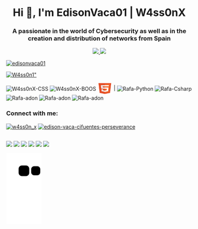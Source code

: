<h1 align="center">Hi 👋, I'm EdisonVaca01 | W4ss0nX</h1>

<h3 align="center">A passionate in the world of Cybersecurity as well as in the creation and distribution of networks from Spain</h3>

<div align="center">
  <a href="https://github.com/EdisonVaca01">
  <img height="180em" src="https://github-readme-stats.vercel.app/api?username=EdisonVaca01&show_icons=true&theme=dracula&include_all_commits=true&count_private=true"/>
  <img height="180em" src="https://github-readme-stats.vercel.app/api/top-langs/?username=EdisonVaca01&layout=compact&langs_count=7&theme=dracula"/>
</div>
  
<p align="left"> <img src="https://komarev.com/ghpvc/?username=edisonvaca01&label=Profile%20views&color=0e75b6&style=flat" alt="edisonvaca01" /> </p>

<p align="left"> <a href="https://twitter.com/W4ss0n1" target="blank"><img src="https://img.shields.io/twitter/follow/W4ss0n1?logo=twitter&style=for-the-badge" alt=W4ss0n1" /></a> </p>
  
  
<div style="display: inline_block><br>
  
  <img align="center" alt="W4ss0nX-JS" height="30" width="40" src="https://raw.githubusercontent.com/devicons/devicon/master/icons/javascript/javascript-plain.svg">
  
  <img align="center" alt="W4ss0nX-CSS" height="30" width="40" src="https://cdn.jsdelivr.net/gh/devicons/devicon/icons/css3/css3-original.svg">
 
  <img align="center" alt="W4ss0nX-BOOS" height="30" width="40" src="https://cdn.jsdelivr.net/gh/devicons/devicon/icons/bootstrap/bootstrap-original.svg">
  
  <img align="center" alt="Rafa-HTML" height="30" width="40" src="https://raw.githubusercontent.com/devicons/devicon/master/icons/html5/html5-original.svg">
  |
  <img align="center" alt="Rafa-Python" height="30" width="40" src="https://cdn.jsdelivr.net/gh/devicons/devicon/icons/windows8/windows8-original.svg">
  
  <img align="center" alt="Rafa-Csharp" height="30" width="40" src="https://cdn.jsdelivr.net/gh/devicons/devicon/icons/linux/linux-original.svg">
  
 <img align="center" alt="Rafa-adon" height="30" width="40" src="https://cdn.jsdelivr.net/gh/devicons/devicon/icons/debian/debian-original.svg" />
  
 <img align="center" alt="Rafa-adon" height="30" width="40" src="https://cdn.jsdelivr.net/gh/devicons/devicon/icons/mysql/mysql-original-wordmark.svg" />

 <img align="center" alt="Rafa-adon" height="30" width="40" src="https://cdn.jsdelivr.net/gh/devicons/devicon/icons/mongodb/mongodb-original-wordmark.svg" />

 </div>
  
  
  <h3 align="left">Connect with me:</h3>
<p align="left">
<a href="https://twitter.com/w4ss0n_x" target="blank"><img align="center" src="https://raw.githubusercontent.com/rahuldkjain/github-profile-readme-generator/master/src/images/icons/Social/twitter.svg" alt="w4ss0n_x" height="30" width="40" /></a>
<a href="https://linkedin.com/in/edison-vaca-cifuentes-perseverance" target="blank"><img align="center" src="https://raw.githubusercontent.com/rahuldkjain/github-profile-readme-generator/master/src/images/icons/Social/linked-in-alt.svg" alt="edison-vaca-cifuentes-perseverance" height="30" width="40" /></a>
</p>

  ##
 
<div> 
  <a href="https://www.youtube.com/channel/UC_-uuuZbY0AAt9CViNzvc-Q" target="_blank"><img src="https://img.shields.io/badge/YouTube-FF0000?style=for-the-badge&logo=youtube&logoColor=white" target="_blank"></a>
  <a href="https://instagram.com/rafaballerini" target="_blank"><img src="https://img.shields.io/badge/-Instagram-%23E4405F?style=for-the-badge&logo=instagram&logoColor=white" target="_blank"></a>
 	<a href="https://www.twitch.tv/rafaballerinii" target="_blank"><img src="https://img.shields.io/badge/Twitch-9146FF?style=for-the-badge&logo=twitch&logoColor=white" target="_blank"></a>
 <a href="https://discord.gg/wagxzStdcR" target="_blank"><img src="https://img.shields.io/badge/Discord-7289DA?style=for-the-badge&logo=discord&logoColor=white" target="_blank"></a> 
  <a href = "mailto:contatorafaballerini@gmail.com"><img src="https://img.shields.io/badge/-Gmail-%23333?style=for-the-badge&logo=gmail&logoColor=white" target="_blank"></a>
  <a href="www.linkedin.com/in/edison-vaca-cifuentes-perseverance" target="_blank"><img src="https://img.shields.io/badge/-LinkedIn-%230077B5?style=for-the-badge&logo=linkedin&logoColor=white" target="_blank"></a> 
 
  ![Snake animation](https://github.com/rafaballerini/rafaballerini/blob/output/github-contribution-grid-snake.svg)
 
</div>
